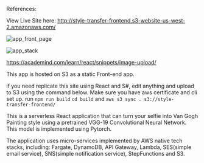 References:

View Live Site here:
http://style-transfer-frontend.s3-website-us-west-2.amazonaws.com/


![app_front_page]("github_readme_images/app_front_page.png")

![app_stack]("github_readme_images/app_stack.png")


https://academind.com/learn/react/snippets/image-upload/

This app is hosted on S3 as a static Front-end app.

if you need replicate this site using React and S#,
 edit anything and upload to S3 using the command below. Make sure you 
 have aws certificate and cli set up.
run `npm run build` 
`cd build`
and `aws s3 sync . s3://style-transfer-frontend/`

This is a serverless React application that can turn your selfie into Van Gogh Painting style using a pretrained VGG-19 Convolutional Neural Network. This model is implemented using Pytorch.

The application uses micro-services implemented by AWS native tech stacks, including: Fargate, DynamoDB, API Gateway, Lambda, SES(simple email service), SNS(simple notification service), StepFunctions and S3.